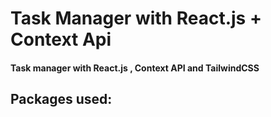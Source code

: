 # Task Manager with React.js + Context Api

<h4> Task manager with React.js , Context API and TailwindCSS </h4>

## Packages used:
